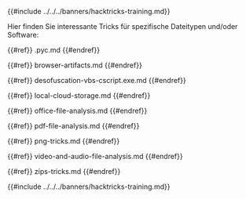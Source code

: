 {{#include ../../../banners/hacktricks-training.md}}

Hier finden Sie interessante Tricks für spezifische Dateitypen und/oder Software:

{{#ref}}
.pyc.md
{{#endref}}

{{#ref}}
browser-artifacts.md
{{#endref}}

{{#ref}}
desofuscation-vbs-cscript.exe.md
{{#endref}}

{{#ref}}
local-cloud-storage.md
{{#endref}}

{{#ref}}
office-file-analysis.md
{{#endref}}

{{#ref}}
pdf-file-analysis.md
{{#endref}}

{{#ref}}
png-tricks.md
{{#endref}}

{{#ref}}
video-and-audio-file-analysis.md
{{#endref}}

{{#ref}}
zips-tricks.md
{{#endref}}

{{#include ../../../banners/hacktricks-training.md}}
